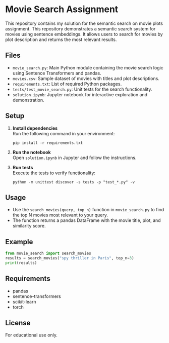 # Movie Search Assignment

This repository contains my solution for the semantic search on movie plots assignment.
This repository demonstrates a semantic search system for movies using sentence embeddings. It allows users to search for movies by plot description and returns the most relevant results.

## Files

- `movie_search.py`: Main Python module containing the movie search logic using Sentence Transformers and pandas.
- `movies.csv`: Sample dataset of movies with titles and plot descriptions.
- `requirements.txt`: List of required Python packages.
- `tests/test_movie_search.py`: Unit tests for the search functionality.
- `solution.ipynb`: Jupyter notebook for interactive exploration and demonstration.

## Setup

1. **Install dependencies**  
   Run the following command in your environment:

   ```
   pip install -r requirements.txt
   ```

2. **Run the notebook**  
   Open `solution.ipynb` in Jupyter and follow the instructions.

3. **Run tests**  
   Execute the tests to verify functionality:
   ```
   python -m unittest discover -s tests -p "test_*.py" -v
   ```

## Usage

- Use the `search_movies(query, top_n)` function in `movie_search.py` to find the top N movies most relevant to your query.
- The function returns a pandas DataFrame with the movie title, plot, and similarity score.

## Example

```python
from movie_search import search_movies
results = search_movies("spy thriller in Paris", top_n=3)
print(results)
```

## Requirements

- pandas
- sentence-transformers
- scikit-learn
- torch

## License

For educational use only.
